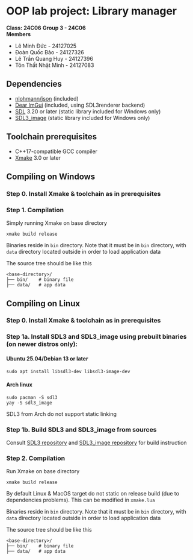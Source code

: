 # OOP lab project: Library manager
**Class: 24C06**
**Group 3 - 24C06**  
**Members**
- Lê Minh Đức - 24127025
- Đoàn Quốc Bảo - 24127326
- Lê Trần Quang Huy - 24127396 
- Tôn Thất Nhật Minh - 24127083

## Dependencies
- [nlohmann/json](https://github.com/nlohmann/json) (included)
- [Dear ImGui](https://github.com/ocornut/imgui) (included, using SDL3renderer backend)
- [SDL](https://github.com/libsdl-org/SDL) 3.20 or later (static library included for Windows only)
- [SDL3_image](https://github.com/libsdl-org/SDL_image) (static library included for Windows only)

## Toolchain prerequisites
- C++17-compatible GCC compiler 
- [Xmake](https://github.com/xmake-io/xmake) 3.0 or later 

## Compiling on Windows

### Step 0. Install Xmake & toolchain as in prerequisites

### Step 1. Compilation
Simply running Xmake on base directory
```
xmake build release
```

Binaries reside in `bin` directory. Note that it must be in `bin` directory, with `data` directory located outside in order to load application data

The source tree should be like this 

```
<base-directory>/
├── bin/    # binary file
├── data/   # app data
```

## Compiling on Linux

### Step 0. Install Xmake & toolchain as in prerequisites

### Step 1a. Install SDL3 and SDL3_image using prebuilt binaries (on newer distros only):
#### Ubuntu 25.04/Debian 13 or later
```
sudo apt install libsdl3-dev libsdl3-image-dev
```

#### Arch linux
```
sudo pacman -S sdl3
yay -S sdl3_image
```
SDL3 from Arch do not support static linking

### Step 1b. Build SDL3 and SDL3_image from sources
Consult [SDL3 repository](https://github.com/libsdl-org/SDL) and [SDL3_image repository](https://github.com/libsdl-org/SDL_image) for build instruction

### Step 2. Compilation
Run Xmake on base directory
```
xmake build release
```
By default Linux & MacOS target do not static on release build (due to dependencies problems). This can be modified in `xmake.lua`

Binaries reside in `bin` directory. Note that it must be in `bin` directory, with `data` directory located outside in order to load application data

The source tree should be like this 

```
<base-directory>/
├── bin/    # binary file
├── data/   # app data
```